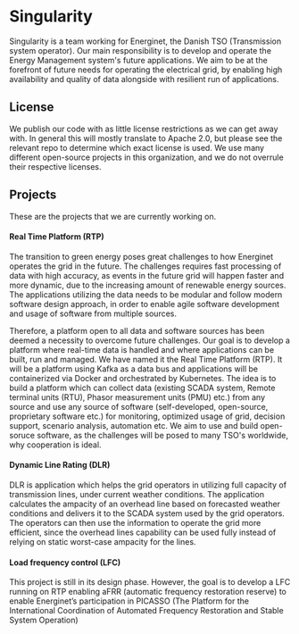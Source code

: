 # Singularity
Singularity is a team working for Energinet, the Danish TSO (Transmission system operator). Our main responsibility is to develop and operate the Energy Management system's future applications. We aim to be at the forefront of future needs for operating the electrical grid, by enabling high availability and quality of data alongside with resilient run of applications. 

## License
We publish our code with as little license restrictions as we can get away with. In general this will mostly translate to Apache 2.0, but please see the relevant repo to determine which exact license is used. We use many different open-source projects in this organization, and we do not overrule their respective licenses.

## Projects
These are the projects that we are currently working on. 

#### Real Time Platform (RTP)
The transition to green energy poses great challenges to how Energinet operates the grid in the future. The challenges requires fast processing of data with high accuracy, as events in the future grid will happen faster and more dynamic, due to the increasing amount of renewable energy sources. The applications utilizing the data needs to be modular and follow modern software design approach, in order to enable agile software development and usage of software from multiple sources. 

Therefore, a platform open to all data and software sources has been deemed a necessity to overcome future challenges. Our goal is to develop a platform where real-time data is handled and where applications can be built, run and managed. We have named it the Real Time Platform (RTP). It will be a platform using Kafka as a data bus and applications will be containerized via Docker and orchestrated by Kubernetes.
The idea is to build a platform which can collect data (existing SCADA system, Remote terminal units (RTU), Phasor measurement units (PMU) etc.) from any source and use any source of software (self-developed, open-source, proprietary software etc.) for monitoring, optimized usage of grid, decision support, scenario analysis, automation etc. We aim to use and build open-soruce software, as the challenges will be posed to many TSO's worldwide, why cooperation is ideal.

#### Dynamic Line Rating (DLR)
DLR is application which helps the grid operators in utilizing full capacity of transmission lines, under current weather conditions. The application calculates the ampacity of an overhead line based on forecasted weather conditions and delivers it to the SCADA system used by the grid operators. The operators can then use the information to operate the grid more efficient, since the overhead lines capability can be used fully instead of relying on static worst-case ampacity for the lines.

#### Load frequency control (LFC) 
This project is still in its design phase. However, the goal is to develop a LFC running on RTP enabling aFRR (automatic frequency restoration reserve) to enable Energinet’s participation in PICASSO (The Platform for the International Coordination of Automated Frequency Restoration and Stable System Operation)
